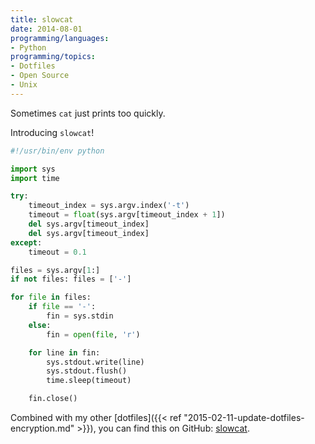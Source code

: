 ```yaml
---
title: slowcat
date: 2014-08-01
programming/languages:
- Python
programming/topics:
- Dotfiles
- Open Source
- Unix
---
```

Sometimes `cat` just prints too quickly.

<!--more-->

Introducing `slowcat`!

```python
#!/usr/bin/env python

import sys
import time

try:
    timeout_index = sys.argv.index('-t')
    timeout = float(sys.argv[timeout_index + 1])
    del sys.argv[timeout_index]
    del sys.argv[timeout_index]
except:
    timeout = 0.1

files = sys.argv[1:]
if not files: files = ['-']

for file in files:
    if file == '-':
        fin = sys.stdin
    else:
        fin = open(file, 'r')

    for line in fin:
        sys.stdout.write(line)
        sys.stdout.flush()
        time.sleep(timeout)

    fin.close()
```

Combined with my other [dotfiles]({{< ref "2015-02-11-update-dotfiles-encryption.md" >}}), you can find this on GitHub: <a href="https://github.com/jpverkamp/dotfiles/blob/master/bin/slowcat">slowcat</a>.
